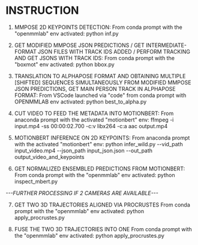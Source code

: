 # INSTRUCTION
1. MMPOSE 2D KEYPOINTS DETECTION:
From conda prompt with the "openmmlab" env activated:
python inf.py

2. GET MODIFIED MMPOSE JSON PREDICTIONS / GET INTERMEDIATE-FORMAT JSON FILES WITH TRACK IDS ADDED / PERFORM TRACKING AND GET JSONS WITH TRACK IDS:
From conda prompt with the "boxmot" env activated:
python bbox.py

3. TRANSLATION TO ALPHAPOSE FORMAT AND OBTAINING MULTIPLE [SHIFTED] SEQUENCES SIMULTANEOUSLY FROM MODIFIED MMPOSE JSON PREDICTIONS, GET MAIN PERSON TRACK IN ALPHAPOSE FORMAT:
From VSCode launched via "code" from conda prompt with OPENMMLAB env activated:
python best_to_alpha.py

4. CUT VIDEO TO FEED THE METADATA INTO MOTIONBERT:
From anaconda prompt with the activated "motionbert" env:
ffmpeg -i input.mp4 -ss 00:00:02.700 -c:v libx264 -c:a aac output.mp4

5. MOTIONBERT INFERENCE ON 2D KEYPOINTS:
From anaconda prompt with the activated "motionbert" env:
python infer_wild.py --vid_path input_video.mp4 --json_path input_json.json --out_path output_video_and_keypoints

6. GET NORMALIZED ENSEMBLED PREDICTIONS FROM MOTIONBERT:
From conda prompt with the "openmmlab" env activated:
python inspect_mbert.py


     
*---FURTHER PROCESSING IF 2 CAMERAS ARE AVAILABLE---*

7. GET TWO 3D TRAJECTORIES ALIGNED VIA PROCRUSTES
From conda prompt with the "openmmlab" env activated:
python apply_procrustes.py

8. FUSE THE TWO 3D TRAJECTORIES INTO ONE
From conda prompt with the "openmmlab" env activated:
python apply_procrustes.py
